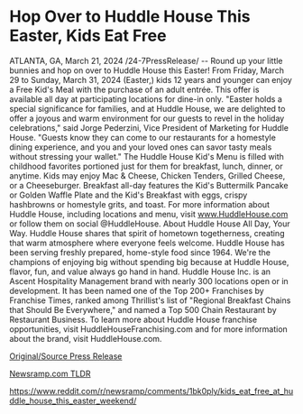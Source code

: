# Hop Over to Huddle House This Easter, Kids Eat Free

ATLANTA, GA, March 21, 2024 /24-7PressRelease/ -- Round up your little bunnies and hop on over to Huddle House this Easter! From Friday, March 29 to Sunday, March 31, 2024 (Easter,) kids 12 years and younger can enjoy a Free Kid's Meal with the purchase of an adult entrée. This offer is available all day at participating locations for dine-in only.   "Easter holds a special significance for families, and at Huddle House, we are delighted to offer a joyous and warm environment for our guests to revel in the holiday celebrations," said Jorge Pederzini, Vice President of Marketing for Huddle House. "Guests know they can come to our restaurants for a homestyle dining experience, and you and your loved ones can savor tasty meals without stressing your wallet."   The Huddle House Kid's Menu is filled with childhood favorites portioned just for them for breakfast, lunch, dinner, or anytime. Kids may enjoy Mac & Cheese, Chicken Tenders, Grilled Cheese, or a Cheeseburger. Breakfast all-day features the Kid's Buttermilk Pancake or Golden Waffle Plate and the Kid's Breakfast with eggs, crispy hashbrowns or homestyle grits, and toast.   For more information about Huddle House, including locations and menu, visit www.HuddleHouse.com or follow them on social @HuddleHouse.  About Huddle House  All Day, Your Way. Huddle House shares that spirit of hometown togetherness, creating that warm atmosphere where everyone feels welcome. Huddle House has been serving freshly prepared, home-style food since 1964. We're the champions of enjoying big without spending big because at Huddle House, flavor, fun, and value always go hand in hand.   Huddle House Inc. is an Ascent Hospitality Management brand with nearly 300 locations open or in development. It has been named one of the Top 200+ Franchises by Franchise Times, ranked among Thrillist's list of "Regional Breakfast Chains that Should Be Everywhere," and named a Top 500 Chain Restaurant by Restaurant Business.   To learn more about Huddle House franchise opportunities, visit HuddleHouseFranchising.com and for more information about the brand, visit HuddleHouse.com. 

[Original/Source Press Release](https://www.24-7pressrelease.com/press-release/509445/hop-over-to-huddle-house-this-easter-kids-eat-free)
                    

[Newsramp.com TLDR](None) 

https://www.reddit.com/r/newsramp/comments/1bk0ply/kids_eat_free_at_huddle_house_this_easter_weekend/
